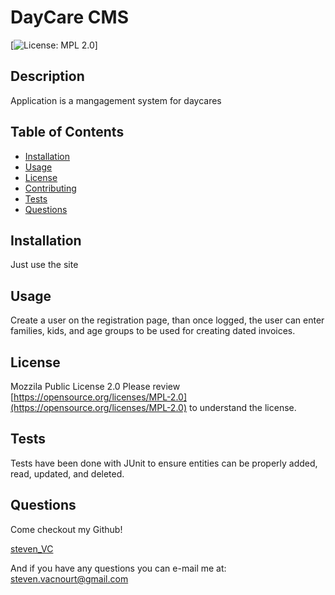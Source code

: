 
# DayCare CMS

[![License: MPL 2.0](https://img.shields.io/badge/License-MPL%202.0-brightgreen.svg)]

## Description
Application is a mangagement system for daycares

##  Table of Contents

* [Installation](#Installation)
* [Usage](#Usage)
* [License](#License)
* [Contributing](#Contributing)
* [Tests](#Tests)
* [Questions](#Questions)

## Installation
Just use the site

## Usage
Create a user on the registration page, than once logged, the user can enter families, kids, and age groups to be used for creating dated invoices.

## License
Mozzila Public License 2.0
Please review [https://opensource.org/licenses/MPL-2.0](https://opensource.org/licenses/MPL-2.0) to understand the license.

## Tests
Tests have been done with JUnit to ensure entities can be properly added, read, updated, and deleted.

## Questions
Come checkout my Github!

[steven_VC](https://www.github/steven_VC)

And if you have any questions you can e-mail me at:
[steven.vacnourt@gmail.com](steven.vacnourt@gmail.com)